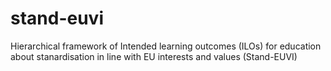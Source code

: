 # stand-euvi
Hierarchical framework of Intended learning outcomes (ILOs) for education about stanardisation in line with EU interests and values (Stand-EUVI)
